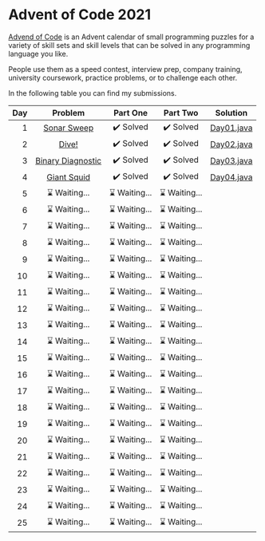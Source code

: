 # Advent of Code 2021
[Advend of Code](https://adventofcode.com/2021) is an Advent calendar of small programming puzzles for a variety of skill sets and skill levels that can be solved in any programming language you like. 

People use them as a speed contest, interview prep, company training, university coursework, practice problems, or to challenge each other.

In the following table you can find my submissions.

| Day | Problem  |  Part One |  Part Two |  Solution  |
| --: |   :-:    |    :-:    |    :-:    |    :-:     |
|  1  | [Sonar Sweep](https://adventofcode.com/2021/day/1)        | :heavy_check_mark: Solved | :heavy_check_mark: Solved  |  [Day01.java](src/main/java/it/frascu/adventofcode/Day01.java)  |
|  2  | [Dive!](https://adventofcode.com/2021/day/2)              | :heavy_check_mark: Solved | :heavy_check_mark: Solved  |  [Day02.java](src/main/java/it/frascu/adventofcode/Day02.java)  |
|  3  | [Binary Diagnostic](https://adventofcode.com/2021/day/3)  | :heavy_check_mark: Solved | :heavy_check_mark: Solved  |  [Day03.java](src/main/java/it/frascu/adventofcode/Day03.java)  |
|  4  | [Giant Squid](https://adventofcode.com/2021/day/4)        | :heavy_check_mark: Solved | :heavy_check_mark: Solved  |  [Day04.java](src/main/java/it/frascu/adventofcode/Day04.java)  |
|  5  | :hourglass: Waiting...       | :hourglass: Waiting...    | :hourglass: Waiting...     |    |
|  6  | :hourglass: Waiting...       | :hourglass: Waiting...    | :hourglass: Waiting...     |    |
|  7  | :hourglass: Waiting...       | :hourglass: Waiting...    | :hourglass: Waiting...     |    |
|  8  | :hourglass: Waiting...       | :hourglass: Waiting...    | :hourglass: Waiting...     |    |
|  9  | :hourglass: Waiting...       | :hourglass: Waiting...    | :hourglass: Waiting...     |    |
| 10  | :hourglass: Waiting...       | :hourglass: Waiting...    | :hourglass: Waiting...     |    |
| 11  | :hourglass: Waiting...       | :hourglass: Waiting...    | :hourglass: Waiting...     |    |
| 12  | :hourglass: Waiting...       | :hourglass: Waiting...    | :hourglass: Waiting...     |    |
| 13  | :hourglass: Waiting...       | :hourglass: Waiting...    | :hourglass: Waiting...     |    |
| 14  | :hourglass: Waiting...       | :hourglass: Waiting...    | :hourglass: Waiting...     |    |
| 15  | :hourglass: Waiting...       | :hourglass: Waiting...    | :hourglass: Waiting...     |    |
| 16  | :hourglass: Waiting...       | :hourglass: Waiting...    | :hourglass: Waiting...     |    |
| 17  | :hourglass: Waiting...       | :hourglass: Waiting...    | :hourglass: Waiting...     |    |
| 18  | :hourglass: Waiting...       | :hourglass: Waiting...    | :hourglass: Waiting...     |    |
| 19  | :hourglass: Waiting...       | :hourglass: Waiting...    | :hourglass: Waiting...     |    |
| 20  | :hourglass: Waiting...       | :hourglass: Waiting...    | :hourglass: Waiting...     |    |
| 21  | :hourglass: Waiting...       | :hourglass: Waiting...    | :hourglass: Waiting...     |    |
| 22  | :hourglass: Waiting...       | :hourglass: Waiting...    | :hourglass: Waiting...     |    |
| 23  | :hourglass: Waiting...       | :hourglass: Waiting...    | :hourglass: Waiting...     |    |
| 24  | :hourglass: Waiting...       | :hourglass: Waiting...    | :hourglass: Waiting...     |    |
| 25  | :hourglass: Waiting...       | :hourglass: Waiting...    | :hourglass: Waiting...     |    |
